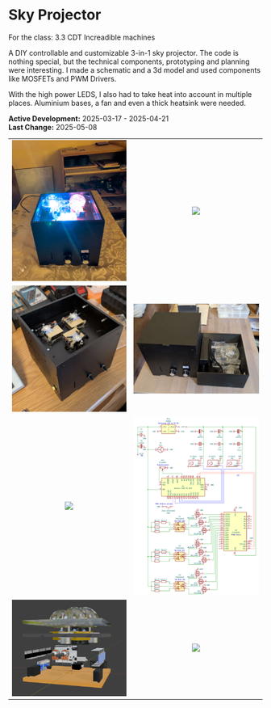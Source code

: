 # Sky Projector
For the class: 3.3 CDT Increadible machines

A DIY controllable and customizable 3-in-1 sky projector. The code is nothing special, but the technical components, prototyping and planning were interesting. I made a schematic and a 3d model and used components like MOSFETs and PWM Drivers.

With the high power LEDS, I also had to take heat into account in multiple places. Aluminium bases, a fan and even a thick heatsink were needed.

**Active Development:** 2025-03-17 - 2025-04-21<br>
**Last Change:** 2025-05-08<br>

| | |
| :---: | :---: |
| ![](/Screenshots/1-Running.png) | ![](/Screenshots/2-Discs.png) |
| ![](/Screenshots/3-LEDs.png) | ![](/Screenshots/4-Accessories.png) |
| ![](/Screenshots/5-Inside.png) | ![](/Screenshots/6-Schematic.png) |
| ![](/Screenshots/7-3D_Model.png) | ![](/Screenshots/.png) |
 